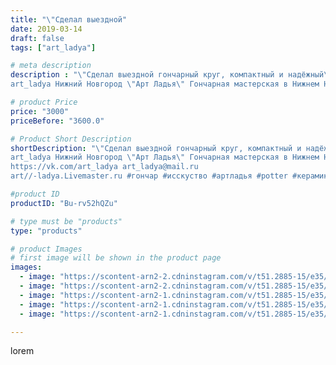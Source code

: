 ```yaml
---
title: "\"Сделал выездной"
date: 2019-03-14
draft: false
tags: ["art_ladya"]

# meta description
description : "\"Сделал выездной гончарный круг, компактный и надёжный\" 
art_ladya Нижний Новгород \"Арт Ладья\" Гончарная мастерская в Нижнем Новгороде. Изготовление керамик"

# product Price
price: "3000"
priceBefore: "3600.0"

# Product Short Description
shortDescription: "\"Сделал выездной гончарный круг, компактный и надёжный\" 
art_ladya Нижний Новгород \"Арт Ладья\" Гончарная мастерская в Нижнем Новгороде. Изготовление керамики и мастер//-классы по обучению. 
https://vk.com/art_ladya art_ladya@mail.ru 
art//-ladya.Livemaster.ru #гончар #исскуство #артладья #potter #керамикадляинтерьера #керамикаручнаяработа #гончарнаямастерская #керамиканазаказ #handmade #посудаизглины #керамика #гончарнаяпосуда #эксклюзивнаякерамика #dishes #decor #ceramicar #nntoday #claygoods #фестиваль #earthenware #ceramic #design #artladya #мастеркласс #нижнийновгород #ceramicart #обучение #гончарныйкруг #clay #авторскаякерамика"

#product ID
productID: "Bu-rv52hQZu"

# type must be "products"
type: "products"

# product Images
# first image will be shown in the product page
images:
  - image: "https://scontent-arn2-2.cdninstagram.com/v/t51.2885-15/e35/52717202_842969759396000_4028395762757392573_n.jpg?tp=1&_nc_ht=scontent-arn2-2.cdninstagram.com&_nc_cat=108&_nc_ohc=o9_drvr21VQAX9QqUF-&oh=7eda05a5452185f725a234ab77d6aa47&oe=606B5913&ig_cache_key=MTk5OTIyNzY4NzQyMzg4ODc2OA%3D%3D.2"
  - image: "https://scontent-arn2-2.cdninstagram.com/v/t51.2885-15/e35/52597907_351546472369337_700649723497941021_n.jpg?tp=1&_nc_ht=scontent-arn2-2.cdninstagram.com&_nc_cat=105&_nc_ohc=bk3A4H-u7OgAX91eavR&oh=3d342a9d977a832458c3ce961fa2af26&oe=606B8A6E&ig_cache_key=MTk5OTIyNzY4NzkwMTg5NTYwMA%3D%3D.2"
  - image: "https://scontent-arn2-1.cdninstagram.com/v/t51.2885-15/e35/52773144_1171207353053997_8214106055127654250_n.jpg?tp=1&_nc_ht=scontent-arn2-1.cdninstagram.com&_nc_cat=109&_nc_ohc=XdWiNAwVlgsAX9FQIFv&oh=22195d0a3a7f912fe54cf4d4b0efdcd2&oe=606D6E02&ig_cache_key=MTk5OTIyNzY4NzQwNzAyMzYyMg%3D%3D.2"
  - image: "https://scontent-arn2-1.cdninstagram.com/v/t51.2885-15/e35/52344949_1451115241690358_8820154660822691118_n.jpg?tp=1&_nc_ht=scontent-arn2-1.cdninstagram.com&_nc_cat=102&_nc_ohc=2V28yCv3wbUAX-jroH0&oh=fcb626e6d4c5deed8b0026399239572c&oe=606A4892&ig_cache_key=MTk5OTIyNzY4NzQxNTUyMTQ0OA%3D%3D.2"
  - image: "https://scontent-arn2-1.cdninstagram.com/v/t51.2885-15/e35/52651681_313334362702345_1297776340819265399_n.jpg?tp=1&_nc_ht=scontent-arn2-1.cdninstagram.com&_nc_cat=101&_nc_ohc=_4DpadqjK8EAX9a1hER&oh=6e39238656c21481c51de163a70083b0&oe=606D1683&ig_cache_key=MTk5OTIyNzY4NzQyMzgzMzc0OQ%3D%3D.2"

---
```

lorem
